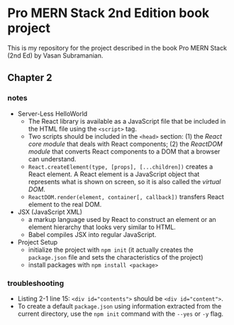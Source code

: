 # Pro MERN Stack 2nd Edition book project

This is my repository for the project described in the book Pro MERN Stack (2nd Ed) by Vasan Subramanian.

## Chapter 2

### notes

- Server-Less HelloWorld
  - The React library is available as a JavaScript file that be included in the HTML file using the `<script>` tag.
  - Two scripts should be included in the `<head>` section: (1) the *React core module* that deals with React components; (2) the *ReactDOM module* that converts React components to a DOM that a browser can understand.
  - `React.createElement(type, [props], [...children])` creates a React element. A React element is a JavaScript object that represents what is shown on screen, so it is also called the *virtual DOM*.
  - `ReactDOM.render(element, container[, callback])` transfers React element to the real DOM.
- JSX (JavaScript XML)
  - a markup language used by React to construct an element or an element hierarchy that looks very similar to HTML.
  - Babel compiles JSX into regular JavaScript.
- Project Setup
  - initialize the project with `npm init` (it actually creates the `package.json` file and sets the characteristics of the project)
  - install packages with `npm install <package>`

### troubleshooting

- Listing 2-1 line 15: `<div id="contents">` should be `<div id="content">`.
- To create a default `package.json` using information extracted from the current directory, use the `npm init` command with the `--yes` or `-y` flag.

